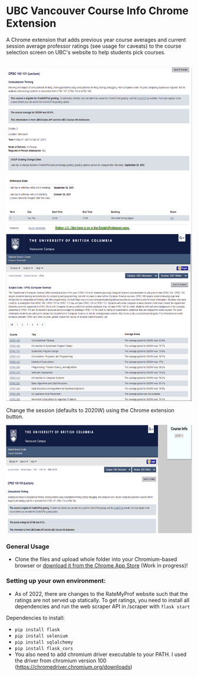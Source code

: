 # UBC Vancouver Course Info Chrome Extension

A Chrome extension that adds previous year course averages and current session average professor ratings (see usage for caveats) to the course selection screen on UBC's website to help students pick courses.

<br>

<img src = "Images/CourseView.PNG" width="602" height = "449">

<img src = "Images/TableView.PNG" width="601" height = "454">

Change the session (defaults to 2020W) using the Chrome extension button.

<img src = "Images/Settings.PNG" width="733" height = "294">


### General Usage

 - Clone the files and upload whole folder into your Chromium-based browser or [download it from the Chrome App Store]() (Work in progress)!

### Setting up your own environment:

 - As of 2022, there are changes to the RateMyProf website such that the ratings are not served up statically. To get ratings, you need to install all dependencies and run the web scraper API in /scraper with `flask start`

Dependencies to install:
- `pip install flask`
- `pip install selenium`
- `pip install sqlalchemy`
- `pip install flask_cors`
- You also need to add chromium driver executable to your PATH. I used the driver from chromium version 100 (https://chromedriver.chromium.org/downloads)



